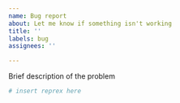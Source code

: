 ```yaml
---
name: Bug report
about: Let me know if something isn't working
title: ''
labels: bug
assignees: ''

---
```


<!--Please briefly describe your problem and what output you expect.

Please consider including a  minimal reproducible example (also known as "reprex"); it isn't explicitly required, but I may ask you to provide one if I cannot tell what is going wrong. The goal of a reprex is to make it as easy as possible for me to recreate your problem so that I can fix it. If you've never heard of a reprex before, start by reading <https://www.tidyverse.org/help/#reprex>, and follow the advice further down the page.-->

Brief description of the problem

```r
# insert reprex here
```
